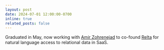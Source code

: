 ```yaml
---
layout: post
date: 2024-07-01 12:00:00-0700
inline: true
related_posts: false
---
```


Graduated in May, now working with [Amir Zohrenejad](https://www.linkedin.com/in/amir-zohrenejad-72a517184) to co-found [Relta](https://relta.dev/) for natural language access to relational data in SaaS.
